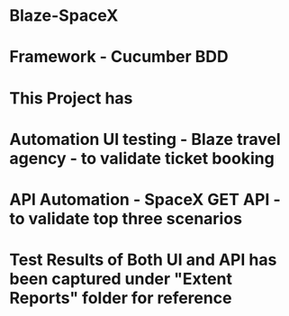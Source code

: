 # Blaze-SpaceX
# Framework - Cucumber BDD 
# This Project has 
# Automation UI testing - Blaze travel agency - to validate ticket booking
# API Automation - SpaceX GET API - to validate top three scenarios
# Test Results of Both UI and API has been captured under "Extent Reports" folder for reference
